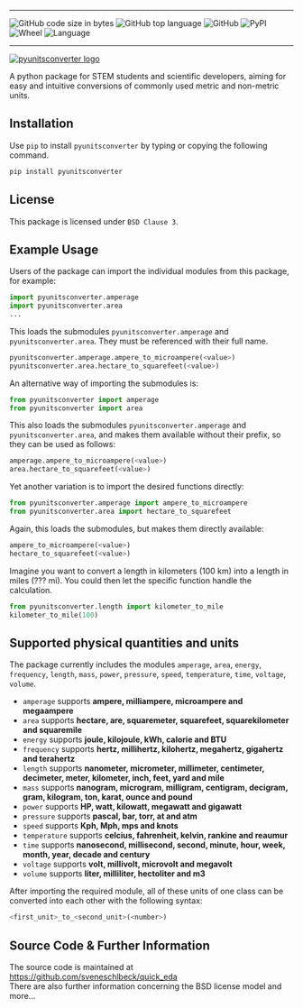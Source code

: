 *****
![GitHub code size in bytes](https://img.shields.io/github/languages/code-size/sveneschlbeck/pyunitsconverter)
![GitHub top language](https://img.shields.io/github/languages/top/sveneschlbeck/pyunitsconverter)
![GitHub](https://img.shields.io/github/license/sveneschlbeck/pyunitsconverter)
![PyPI](https://img.shields.io/pypi/v/pyunitsconverter)
![Wheel](https://img.shields.io/pypi/wheel/pyunitsconverter)
![Language](https://img.shields.io/pypi/implementation/pyunitsconverter)
*****

[![pyunitsconverter logo](logo.png)](https://pypi.org/project/pyunitsconverter/)

A python package for STEM students and scientific developers, aiming for easy and intuitive conversions of commonly used metric and non-metric units.

## Installation

Use ``pip`` to install ``pyunitsconverter`` by typing or copying the following command.
```python
pip install pyunitsconverter
```

## License

This package is licensed under ``BSD Clause 3``.

## Example Usage

Users of the package can import the individual modules from this package, for example:
```python
import pyunitsconverter.amperage
import pyunitsconverter.area
...
```

This loads the submodules ``pyunitsconverter.amperage`` and ``pyunitsconverter.area``.
They must be referenced with their full name.
```python
pyunitsconverter.amperage.ampere_to_microampere(<value>)
pyunitsconverter.area.hectare_to_squarefeet(<value>)
```

An alternative way of importing the submodules is:
```python
from pyunitsconverter import amperage
from pyunitsconverter import area
```

This also loads the submodules ``pyunitsconverter.amperage`` and ``pyunitsconverter.area``,
and makes them available without their prefix, so they can be used as follows:
```python
amperage.ampere_to_microampere(<value>)
area.hectare_to_squarefeet(<value>)
```

Yet another variation is to import the desired functions directly:
```python
from pyunitsconverter.amperage import ampere_to_microampere
from pyunitsconverter.area import hectare_to_squarefeet
```

Again, this loads the submodules, but makes them directly available:
```python
ampere_to_microampere(<value>)
hectare_to_squarefeet(<value>)
```

Imagine you want to convert a length in kilometers (100 km) into a length in miles (??? mi).
You could then let the specific function handle the calculation.
```python
from pyunitsconverter.length import kilometer_to_mile
kilometer_to_mile(100)
```

## Supported physical quantities and units

The package currently includes the modules ``amperage``, ``area``, ``energy``, ``frequency``, ``length``, ``mass``, ``power``, ``pressure``, ``speed``, ``temperature``, ``time``, ``voltage``, ``volume``.  

- ``amperage`` supports **ampere, milliampere, microampere and megaampere**
- ``area`` supports **hectare, are, squaremeter, squarefeet, squarekilometer and squaremile**
- ``energy`` supports **joule, kilojoule, kWh, calorie and BTU**
- ``frequency`` supports **hertz, millihertz, kilohertz, megahertz, gigahertz and terahertz**
- ``length`` supports **nanometer, micrometer, millimeter, centimeter, decimeter, meter, kilometer, inch, feet, yard and mile**
- ``mass`` supports **nanogram, microgram, milligram, centigram, decigram, gram, kilogram, ton, karat, ounce and pound**
- ``power`` supports **HP, watt, kilowatt, megawatt and gigawatt**
- ``pressure`` supports **pascal, bar, torr, at and atm**
- ``speed`` supports **Kph, Mph, mps and knots**
- ``temperature`` supports **celcius, fahrenheit, kelvin, rankine and reaumur**
- ``time`` supports **nanosecond, millisecond, second, minute, hour, week, month, year, decade and century**
- ``voltage`` supports **volt, millivolt, microvolt and megavolt**
- ``volume`` supports **liter, milliliter, hectoliter and m3**

After importing the required module, all of these units of one class can be converted into each other with the following syntax:
```python
<first_unit>_to_<second_unit>(<number>)
```

## Source Code & Further Information

The source code is maintained at https://github.com/sveneschlbeck/quick_eda  
There are also further information concerning the BSD license model and more...
